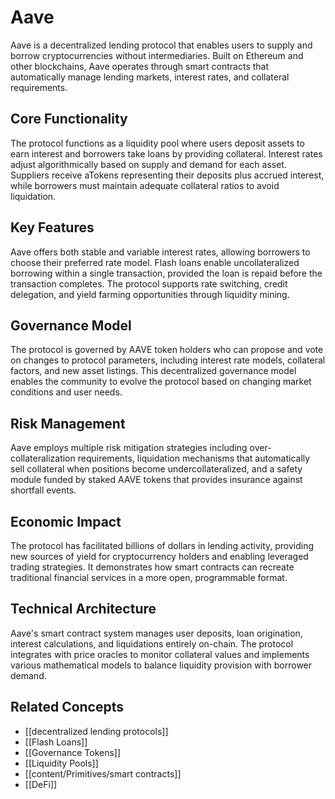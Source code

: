 # Aave

Aave is a decentralized lending protocol that enables users to supply and borrow cryptocurrencies without intermediaries. Built on Ethereum and other blockchains, Aave operates through smart contracts that automatically manage lending markets, interest rates, and collateral requirements.

## Core Functionality

The protocol functions as a liquidity pool where users deposit assets to earn interest and borrowers take loans by providing collateral. Interest rates adjust algorithmically based on supply and demand for each asset. Suppliers receive aTokens representing their deposits plus accrued interest, while borrowers must maintain adequate collateral ratios to avoid liquidation.

## Key Features

Aave offers both stable and variable interest rates, allowing borrowers to choose their preferred rate model. Flash loans enable uncollateralized borrowing within a single transaction, provided the loan is repaid before the transaction completes. The protocol supports rate switching, credit delegation, and yield farming opportunities through liquidity mining.

## Governance Model

The protocol is governed by AAVE token holders who can propose and vote on changes to protocol parameters, including interest rate models, collateral factors, and new asset listings. This decentralized governance model enables the community to evolve the protocol based on changing market conditions and user needs.

## Risk Management

Aave employs multiple risk mitigation strategies including over-collateralization requirements, liquidation mechanisms that automatically sell collateral when positions become undercollateralized, and a safety module funded by staked AAVE tokens that provides insurance against shortfall events.

## Economic Impact

The protocol has facilitated billions of dollars in lending activity, providing new sources of yield for cryptocurrency holders and enabling leveraged trading strategies. It demonstrates how smart contracts can recreate traditional financial services in a more open, programmable format.

## Technical Architecture

Aave's smart contract system manages user deposits, loan origination, interest calculations, and liquidations entirely on-chain. The protocol integrates with price oracles to monitor collateral values and implements various mathematical models to balance liquidity provision with borrower demand.

## Related Concepts

- [[decentralized lending protocols]]
- [[Flash Loans]]
- [[Governance Tokens]]
- [[Liquidity Pools]]
- [[content/Primitives/smart contracts]]
- [[DeFi]]